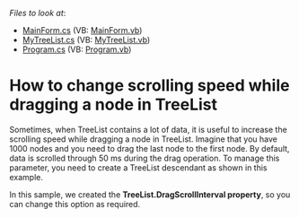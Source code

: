 <!-- default file list -->
*Files to look at*:

* [MainForm.cs](./CS/WindowsApplication3/MainForm.cs) (VB: [MainForm.vb](./VB/WindowsApplication3/MainForm.vb))
* [MyTreeList.cs](./CS/WindowsApplication3/MyTreeList.cs) (VB: [MyTreeList.vb](./VB/WindowsApplication3/MyTreeList.vb))
* [Program.cs](./CS/WindowsApplication3/Program.cs) (VB: [Program.vb](./VB/WindowsApplication3/Program.vb))
<!-- default file list end -->
# How to change scrolling speed while dragging a node in TreeList


<p>Sometimes, when TreeList contains a lot of data, it is useful to increase the scrolling speed while dragging a node in TreeList. Imagine that you have 1000 nodes and you need to drag the last node to the first node. By default, data is scrolled through 50 ms during the drag operation. To manage this parameter, you need to create a TreeList descendant as shown in this example. </p><p>In this sample, we created the <strong>TreeList.DragScrollInterval pro</strong><strong>perty</strong>, so you can change this option as required. </p>

<br/>


